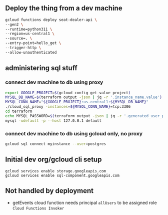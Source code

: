 
## Deploy the thing from a dev machine
```bash
gcloud functions deploy seat-dealer-api \
--gen2 \
--runtime=python311 \
--region=us-central1 \
--source=. \
--entry-point=hello_get \
--trigger-http \
--allow-unauthenticated
```

## administering sql stuff
### connect dev machine to db using proxy
```bash
export GOOGLE_PROJECT=$(gcloud config get-value project)
MYSQL_DB_NAME=$(terraform output -json | jq -r '.instance_name.value')
MYSQL_CONN_NAME="${GOOGLE_PROJECT}:us-central1:${MYSQL_DB_NAME}"
./cloud_sql_proxy -instances=${MYSQL_CONN_NAME}=tcp:3306
cd terraform
echo MYSQL_PASSWORD=$(terraform output -json | jq -r '.generated_user_password.value')
mysql -udefault -p --host 127.0.0.1 default
```

### connect dev machine to db using gcloud only, no proxy
```bash
gcloud sql connect myinstance --user=postgres
```

## Initial dev org/gcloud cli setup
```
gcloud services enable storage.googleapis.com
gcloud services enable sql-component.googleapis.com
```

## Not handled by deployment
- getEvents cloud function needs principal `allUsers` to be assigned role `Cloud Functions Invoker`